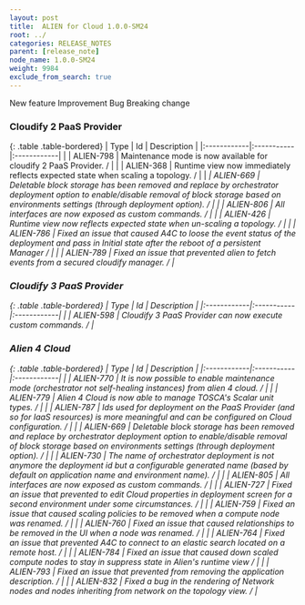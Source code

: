```yaml
---
layout: post
title:  ALIEN for Cloud 1.0.0-SM24
root: ../
categories: RELEASE_NOTES
parent: [release_note]
node_name: 1.0.0-SM24
weight: 9984
exclude_from_search: true
---
```





<i class="fa fa-plus text-success"></i> New feature <i class="fa fa-level-up text-primary"></i> Improvement  <i class="fa fa-bug text-danger"></i> Bug <i class="fa fa-exclamation-triangle text-warning"></i> Breaking change


### Cloudify 2 PaaS Provider



  {: .table .table-bordered}
  | Type        | Id         | Description |
  |:------------|:-----------|:------------|
    |  <i class="fa fa-plus text-success"></i> | ALIEN-798 | Maintenance mode is now available for cloudify 2 PaaS Provider. /  |
      |  <i class="fa fa-level-up text-primary"></i> | ALIEN-368 | Runtime view now immediately reflects expected state when scaling a topology. /  |
    |  <i class="fa fa-exclamation-triangle text-warning">  <i class="fa fa-level-up text-primary"></i> | ALIEN-669 | Deletable block storage has been removed and replace by orchestrator deployment option to enable/disable removal of block storage based on environments settings (through deployment option). /  |
    |  <i class="fa fa-level-up text-primary"></i> | ALIEN-806 | All interfaces are now exposed as custom commands. /  |
      |  <i class="fa fa-bug text-danger"></i> | ALIEN-426 | Runtime view now reflects expected state when un-scaling a topology. /  |
    |  <i class="fa fa-bug text-danger"></i> | ALIEN-786 | Fixed an issue that caused A4C to loose the event status of the deployment and pass in Initial state after the reboot of a persistent Manager /  |
    |  <i class="fa fa-bug text-danger"></i> | ALIEN-789 | Fixed an issue that prevented alien to fetch events from a secured cloudify manager. /  |
  


### Cloudify 3 PaaS Provider



  {: .table .table-bordered}
  | Type        | Id         | Description |
  |:------------|:-----------|:------------|
    |  <i class="fa fa-plus text-success"></i> | ALIEN-598 | Cloudify 3 PaaS Provider can now execute custom commands. /  |
      


### Alien 4 Cloud



  {: .table .table-bordered}
  | Type        | Id         | Description |
  |:------------|:-----------|:------------|
    |  <i class="fa fa-plus text-success"></i> | ALIEN-770 | It is now possible to enable maintenance mode (orchestrator not self-healing instances) from alien 4 cloud. /  |
    |  <i class="fa fa-plus text-success"></i> | ALIEN-779 | Alien 4 Cloud is now able to manage TOSCA's Scalar unit types. /  |
    |  <i class="fa fa-plus text-success"></i> | ALIEN-787 | Ids used for deployment on the PaaS Provider (and so for IaaS resources) is more meaningful and can be configured on Cloud configuration. /  |
      |  <i class="fa fa-exclamation-triangle text-warning">  <i class="fa fa-level-up text-primary"></i> | ALIEN-669 | Deletable block storage has been removed and replace by orchestrator deployment option to enable/disable removal of block storage based on environments settings (through deployment option). /  |
    |  <i class="fa fa-level-up text-primary"></i> | ALIEN-730 | The name of orchestrator deployment is not anymore the deployment id but a configurable generated name (based by default on application name and environment name). /  |
    |  <i class="fa fa-level-up text-primary"></i> | ALIEN-805 | All interfaces are now exposed as custom commands. /  |
      |  <i class="fa fa-bug text-danger"></i> | ALIEN-727 | Fixed an issue that prevented to edit Cloud properties in deployment screen for a second environment under some circumstances. /  |
    |  <i class="fa fa-bug text-danger"></i> | ALIEN-759 | Fixed an issue that caused scaling policies to be removed when a compute node was renamed. /  |
    |  <i class="fa fa-bug text-danger"></i> | ALIEN-760 | Fixed an issue that caused relationships to be removed in the UI when a node was renamed. /  |
    |  <i class="fa fa-bug text-danger"></i> | ALIEN-764 | Fixed an issue that prevented A4C to connect to an elastic search located on a remote host. /  |
    |  <i class="fa fa-bug text-danger"></i> | ALIEN-784 | Fixed an issue that caused down scaled compute nodes to stay in suppress state in Alien's runtime view /  |
    |  <i class="fa fa-bug text-danger"></i> | ALIEN-793 | Fixed an issue that prevented from removing the application description. /  |
    |  <i class="fa fa-bug text-danger"></i> | ALIEN-832 | Fixed a bug in the rendering of Network nodes and nodes inheriting from network on the topology view. /  |
  

